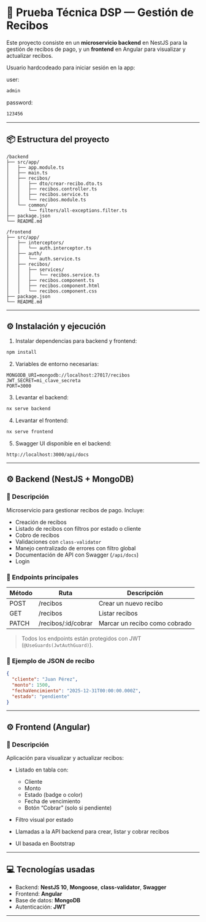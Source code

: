 # 🧩 Prueba Técnica DSP — Gestión de Recibos

Este proyecto consiste en un **microservicio backend** en NestJS para la gestión de recibos de pago, y un **frontend** en Angular para visualizar y actualizar recibos.

Usuario hardcodeado para iniciar sesión en la app:

user:
```bash
admin
``` 
password: 
```bash
123456
```
---

## 📦 Estructura del proyecto

```
/backend
├── src/app/
│   ├── app.module.ts
│   ├── main.ts
│   ├── recibos/
│   │   ├── dto/crear-recibo.dto.ts
│   │   ├── recibos.controller.ts
│   │   ├── recibos.service.ts
│   │   └── recibos.module.ts
│   └── common/
│       └── filters/all-exceptions.filter.ts
├── package.json
└── README.md

/frontend
├── src/app/
│   ├── interceptors/
│   │   └── auth.interceptor.ts
│   ├── auth/
│   │   └── auth.service.ts
│   ├── recibos/
│   │   ├── services/
│   │   │   └── recibos.service.ts
│   │   ├── recibos.component.ts
│   │   ├── recibos.component.html
│   │   └── recibos.component.css
├── package.json
└── README.md
```

---

## ⚙️ Instalación y ejecución

1. Instalar dependencias para backend y frontend:

```bash
npm install
```

2. Variables de entorno necesarias:

```env
MONGODB_URI=mongodb://localhost:27017/recibos
JWT_SECRET=mi_clave_secreta
PORT=3000
```

3. Levantar el backend:

```bash
nx serve backend
```

4. Levantar el frontend:

```bash
nx serve frontend
```

5. Swagger UI disponible en el backend:

```
http://localhost:3000/api/docs
```

---

## ⚙️ Backend (NestJS + MongoDB)

### 🔹 Descripción

Microservicio para gestionar recibos de pago. Incluye:

* Creación de recibos
* Listado de recibos con filtros por estado o cliente
* Cobro de recibos
* Validaciones con `class-validator`
* Manejo centralizado de errores con filtro global
* Documentación de API con Swagger (`/api/docs`)
* Login

### 🔹 Endpoints principales

| Método | Ruta                | Descripción                      |
| ------ | ------------------- | -------------------------------- |
| POST   | /recibos            | Crear un nuevo recibo            |
| GET    | /recibos            | Listar recibos |
| PATCH  | /recibos/:id/cobrar | Marcar un recibo como cobrado    |

> Todos los endpoints están protegidos con JWT (`@UseGuards(JwtAuthGuard)`).

### 🔹 Ejemplo de JSON de recibo

```json
{
  "cliente": "Juan Pérez",
  "monto": 1500,
  "fechaVencimiento": "2025-12-31T00:00:00.000Z",
  "estado": "pendiente"
}
```

---

## ⚙️ Frontend (Angular)

### 🔹 Descripción

Aplicación para visualizar y actualizar recibos:

* Listado en tabla con:

  * Cliente
  * Monto
  * Estado (badge o color)
  * Fecha de vencimiento
  * Botón “Cobrar” (solo si pendiente)

* Filtro visual por estado

* Llamadas a la API backend para crear, listar y cobrar recibos

* UI basada en Bootstrap

---

## 💻 Tecnologías usadas

* Backend: **NestJS 10**, **Mongoose**, **class-validator**, **Swagger**
* Frontend: **Angular**
* Base de datos: **MongoDB**
* Autenticación: **JWT**

---
